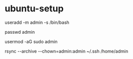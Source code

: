 # ubuntu-setup

useradd -m admin -s /bin/bash

passwd admin

usermod -aG sudo admin

rsync --archive --chown=admin:admin ~/.ssh /home/admin

